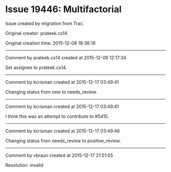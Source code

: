 # Issue 19446: Multifactorial

Issue created by migration from Trac.

Original creator: prateek.cs14

Original creation time: 2015-12-08 18:36:19




---

Comment by prateek.cs14 created at 2015-12-09 12:17:34

Set assignee to prateek.cs14.


---

Comment by kcrisman created at 2015-12-17 03:49:41

Changing status from new to needs_review.


---

Comment by kcrisman created at 2015-12-17 03:49:41

I think this was an attempt to contribute to #5415.


---

Comment by kcrisman created at 2015-12-17 03:49:46

Changing status from needs_review to positive_review.


---

Comment by vbraun created at 2015-12-17 21:51:05

Resolution: invalid
